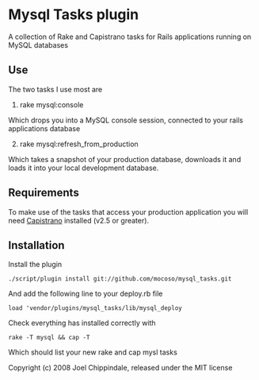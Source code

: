 # Mysql Tasks plugin

A collection of Rake and Capistrano tasks for Rails applications running on
MySQL databases

## Use

The two tasks I use most are

1. rake mysql:console

  Which drops you into a MySQL console session, connected to your rails
  applications database

2. rake mysql:refresh\_from\_production

  Which takes a snapshot of your production database, downloads it and loads it
  into your local development database.

## Requirements

To make use of the tasks that access your production application you will need
[Capistrano][capistrano] installed (v2.5 or greater).

  [capistrano]: http://www.capify.org/

## Installation

Install the plugin

    ./script/plugin install git://github.com/mocoso/mysql_tasks.git

And add the following line to your deploy.rb file

    load 'vendor/plugins/mysql_tasks/lib/mysql_deploy

Check everything has installed correctly with

    rake -T mysql && cap -T

Which should list your new rake and cap mysl tasks



Copyright (c) 2008 Joel Chippindale, released under the MIT license
